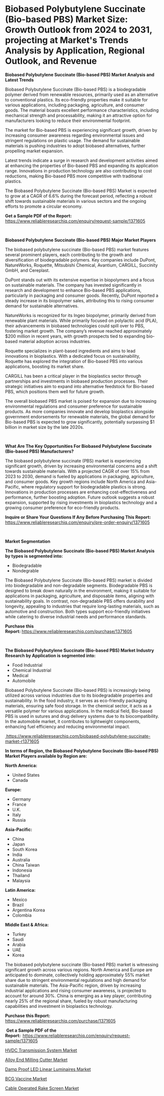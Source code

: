 <p><h1>Biobased Polybutylene Succinate (Bio-based PBS) Market Size: Growth Outlook from 2024 to 2031, projecting at Market's Trends Analysis by Application, Regional Outlook, and Revenue</h1></p><p><strong>Biobased Polybutylene Succinate (Bio-based PBS) Market Analysis and Latest Trends</strong></p>
<p><p>Biobased Polybutylene Succinate (Bio-based PBS) is a biodegradable polymer derived from renewable resources, primarily used as an alternative to conventional plastics. Its eco-friendly properties make it suitable for various applications, including packaging, agriculture, and consumer goods. The material boasts excellent performance characteristics, including mechanical strength and processability, making it an attractive option for manufacturers looking to reduce their environmental footprint.</p><p>The market for Bio-based PBS is experiencing significant growth, driven by increasing consumer awareness regarding environmental issues and stringent regulations on plastic usage. The demand for sustainable materials is pushing industries to adopt biobased alternatives, further propelling market expansion.</p><p>Latest trends indicate a surge in research and development activities aimed at enhancing the properties of Bio-based PBS and expanding its application range. Innovations in production technology are also contributing to cost reductions, making Bio-based PBS more competitive with traditional plastics. </p><p>The Biobased Polybutylene Succinate (Bio-based PBS) Market is expected to grow at a CAGR of 6.6% during the forecast period, reflecting a robust shift towards sustainable materials in various sectors and the ongoing efforts to promote a circular economy.</p></p>
<p><strong>Get a Sample PDF of the Report:&nbsp;</strong> <a href="https://www.reliableresearchiq.com/enquiry/request-sample/1371605?utm_campaign=1094&utm_medium=2&utm_source=Github&utm_content=ia&utm_term=06122024&utm_id=biobased-polybutylene-succinate-bio-based-pbs">https://www.reliableresearchiq.com/enquiry/request-sample/1371605</a></p>
<p>&nbsp;</p>
<p><strong>Biobased Polybutylene Succinate (Bio-based PBS) Major Market Players</strong></p>
<p><p>The biobased polybutylene succinate (Bio-based PBS) market features several prominent players, each contributing to the growth and diversification of biodegradable polymers. Key companies include DuPont, NatureWorks, Roquette, Mitsubishi Chemical, Avantium, CARGILL, Succinity GmbH, and Cereplast.</p><p>DuPont stands out with its extensive expertise in biopolymers and a focus on sustainable materials. The company has invested significantly in research and development to enhance Bio-based PBS applications, particularly in packaging and consumer goods. Recently, DuPont reported a steady increase in its biopolymer sales, attributing this to rising consumer demand for sustainable alternatives.</p><p>NatureWorks is recognized for its Ingeo biopolymer, primarily derived from renewable plant materials. While primarily focused on polylactic acid (PLA), their advancements in biobased technologies could spill over to PBS, fostering market growth. The company’s revenue reached approximately $200 million in recent years, with growth prospects tied to expanding bio-based material adoption across industries.</p><p>Roquette specializes in plant-based ingredients and aims to lead innovations in bioplastics. With a dedicated focus on sustainability, Roquette has explored the integration of Bio-based PBS into various applications, boosting its market share. </p><p>CARGILL has been a critical player in the bioplastics sector through partnerships and investments in biobased production processes. Their strategic initiatives aim to expand into alternative feedstock for Bio-based PBS, which positions them well for future growth.</p><p>The overall biobased PBS market is poised for expansion due to increasing environmental regulations and consumer preference for sustainable products. As more companies innovate and develop bioplastics alongside government endorsements for renewable materials, the global demand for Bio-based PBS is expected to grow significantly, potentially surpassing $1 billion in market size by the late 2020s.</p></p>
<p>&nbsp;</p>
<p><strong>What Are The Key Opportunities For Biobased Polybutylene Succinate (Bio-based PBS) Manufacturers?</strong></p>
<p><p>The biobased polybutylene succinate (PBS) market is experiencing significant growth, driven by increasing environmental concerns and a shift towards sustainable materials. With a projected CAGR of over 15% from 2023 to 2030, demand is fueled by applications in packaging, agriculture, and consumer goods. Key growth regions include North America and Asia-Pacific, where regulatory support for biodegradable plastics is strong. Innovations in production processes are enhancing cost-effectiveness and performance, further boosting adoption. Future outlook suggests a robust expansion, supported by rising investments in bioplastics technology and a growing consumer preference for eco-friendly products.</p></p>
<p><strong>Inquire or Share Your Questions If Any Before Purchasing This Report:</strong> <a href="https://www.reliableresearchiq.com/enquiry/pre-order-enquiry/1371605?utm_campaign=1094&utm_medium=2&utm_source=Github&utm_content=ia&utm_term=06122024&utm_id=biobased-polybutylene-succinate-bio-based-pbs">https://www.reliableresearchiq.com/enquiry/pre-order-enquiry/1371605</a></p>
<p>&nbsp;</p>
<p><strong>Market Segmentation</strong></p>
<p><strong>The Biobased Polybutylene Succinate (Bio-based PBS) Market Analysis by types is segmented into:</strong></p>
<p><ul><li>Biodegradable</li><li>Nondegrable</li></ul></p>
<p><p>The Biobased Polybutylene Succinate (Bio-based PBS) market is divided into biodegradable and non-degradable segments. Biodegradable PBS is designed to break down naturally in the environment, making it suitable for applications in packaging, agriculture, and disposable items, aligning with sustainability goals. In contrast, non-degradable PBS offers durability and longevity, appealing to industries that require long-lasting materials, such as automotive and construction. Both types support eco-friendly initiatives while catering to diverse industrial needs and performance standards.</p></p>
<p><strong>Purchase this Report:&nbsp;</strong><a href="https://www.reliableresearchiq.com/purchase/1371605?utm_campaign=1094&utm_medium=2&utm_source=Github&utm_content=ia&utm_term=06122024&utm_id=biobased-polybutylene-succinate-bio-based-pbs">https://www.reliableresearchiq.com/purchase/1371605</a></p>
<p>&nbsp;</p>
<p><strong>The Biobased Polybutylene Succinate (Bio-based PBS) Market Industry Research by Application is segmented into:</strong></p>
<p><ul><li>Food Industrial</li><li>Chemical Industrial</li><li>Medical</li><li>Automobile</li></ul></p>
<p><p>Biobased Polybutylene Succinate (Bio-based PBS) is increasingly being utilized across various industries due to its biodegradable properties and sustainability. In the food industry, it serves as eco-friendly packaging materials, ensuring safe food storage. In the chemical sector, it acts as a versatile polymer for various applications. In the medical field, Bio-based PBS is used in sutures and drug delivery systems due to its biocompatibility. In the automobile market, it contributes to lightweight components, enhancing fuel efficiency and reducing environmental impact.</p></p>
<p><a href="https://www.reliableresearchiq.com/biobased-polybutylene-succinate-market-r1371605?utm_campaign=1094&utm_medium=2&utm_source=Github&utm_content=ia&utm_term=06122024&utm_id=biobased-polybutylene-succinate-bio-based-pbs">&nbsp;https://www.reliableresearchiq.com/biobased-polybutylene-succinate-market-r1371605</a></p>
<p><strong>In terms of Region, the Biobased Polybutylene Succinate (Bio-based PBS) Market Players available by Region are:</strong></p>
<p>
    <p> <strong> North America: </strong>
        <ul>
            <li>United States</li>
            <li>Canada</li>
        </ul>
        </p> 
    <p> <strong> Europe: </strong>
        <ul>
            <li>Germany</li>
            <li>France</li>
            <li>U.K.</li>
            <li>Italy</li>
            <li>Russia</li>
        </ul>
        </p> 
    <p> <strong> Asia-Pacific: </strong>
        <ul>
            <li>China</li>
            <li>Japan</li>
            <li>South Korea</li>
            <li>India</li>
            <li>Australia</li>
            <li>China Taiwan</li>
            <li>Indonesia</li>
            <li>Thailand</li>
            <li>Malaysia</li>
        </ul>
        </p> 
    <p> <strong> Latin America: </strong>
        <ul>
            <li>Mexico</li>
            <li>Brazil</li>
            <li>Argentina Korea</li>
            <li>Colombia</li>
        </ul>
        </p> 
    <p> <strong> Middle East & Africa: </strong>
        <ul>
            <li>Turkey</li>
            <li>Saudi</li>
            <li>Arabia</li>
            <li>UAE</li>
            <li>Korea</li>
        </ul>
    </p>
    </p>
<p><p>The biobased polybutylene succinate (Bio-based PBS) market is witnessing significant growth across various regions. North America and Europe are anticipated to dominate, collectively holding approximately 55% market share due to stringent environmental regulations and high demand for sustainable materials. The Asia-Pacific region, driven by increasing industrial applications and rising consumer awareness, is projected to account for around 30%. China is emerging as a key player, contributing nearly 25% of the regional share, fueled by robust manufacturing capabilities and investment in bioplastics technology.</p></p>
<p><strong>Purchase this Report: </strong><a href="https://www.reliableresearchiq.com/purchase/1371605?utm_campaign=1094&utm_medium=2&utm_source=Github&utm_content=ia&utm_term=06122024&utm_id=biobased-polybutylene-succinate-bio-based-pbs">https://www.reliableresearchiq.com/purchase/1371605</a></p>
<p>&nbsp;<strong>Get a Sample PDF of the Report:&nbsp;&nbsp;</strong><a href="https://www.reliableresearchiq.com/enquiry/request-sample/1371605?utm_campaign=1094&utm_medium=2&utm_source=Github&utm_content=ia&utm_term=06122024&utm_id=biobased-polybutylene-succinate-bio-based-pbs">https://www.reliableresearchiq.com/enquiry/request-sample/1371605</a></p>
<p><strong></strong></p>
<p><p><a href="https://www.linkedin.com/pulse/future-demand-revenue-forecast-hvdc-transmission-system-market-w4eqf?utm_campaign=1094&utm_medium=2&utm_source=Github&utm_content=ia&utm_term=06122024&utm_id=biobased-polybutylene-succinate-bio-based-pbs">HVDC Transmission System Market</a></p><p><a href="https://issuu.com/reportprime-2/docs/alloy-end-milling-cutter-market-size-2030.pptx?utm_campaign=1094&utm_medium=2&utm_source=Github&utm_content=ia&utm_term=06122024&utm_id=biobased-polybutylene-succinate-bio-based-pbs">Alloy End Milling Cutter Market</a></p><p><a href="https://github.com/macihodgin198888/Market-Research-Report-List-1/blob/main/damp-proof-led-linear-luminaires-market.md?utm_campaign=1094&utm_medium=2&utm_source=Github&utm_content=ia&utm_term=06122024&utm_id=biobased-polybutylene-succinate-bio-based-pbs">Damp Proof LED Linear Luminaires Market</a></p><p><a href="https://www.linkedin.com/pulse/global-bcg-vaccine-102-cagr-forecast-2024-2031-insights-farm-w0qie?utm_campaign=1094&utm_medium=2&utm_source=Github&utm_content=ia&utm_term=06122024&utm_id=biobased-polybutylene-succinate-bio-based-pbs">BCG Vaccine Market</a></p><p><a href="https://issuu.com/reportprime-2/docs/cable-operated-rake-screen-market-size-2030.pptx?utm_campaign=1094&utm_medium=2&utm_source=Github&utm_content=ia&utm_term=06122024&utm_id=biobased-polybutylene-succinate-bio-based-pbs">Cable Operated Rake Screen Market</a></p></p>